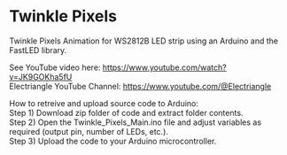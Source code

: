 # Twinkle Pixels  

Twinkle Pixels Animation for WS2812B LED strip using an Arduino and the FastLED library.  

See YouTube video here: https://www.youtube.com/watch?v=JK9GOKha5fU  
Electriangle YouTube Channel: https://www.youtube.com/@Electriangle

How to retreive and upload source code to Arduino:  
Step 1) Download zip folder of code and extract folder contents.  
Step 2) Open the Twinkle_Pixels_Main.ino file and adjust variables as required (output pin, number of LEDs, etc.).  
Step 3) Upload the code to your Arduino microcontroller.  

